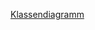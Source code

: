 [Klassendiagramm](http://www.plantuml.com/plantuml/proxy?fmt=svg&cache=no&src=https://jirkadelloro.github.io/FUDGE/Experiments/Lukas/Animator/concept/Classes.puml)